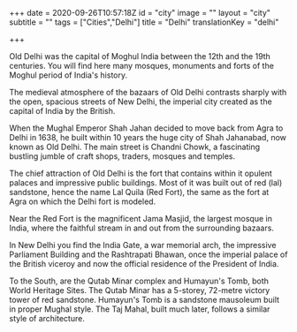 +++
date = 2020-09-26T10:57:18Z
id = "city"
image = ""
layout = "city"
subtitle = ""
tags = ["Cities","Delhi"]
title = "Delhi"
translationKey = "delhi"

+++

Old Delhi was the capital of Moghul India between the 12th and the 19th centuries. You will find here many mosques, monuments and forts of the Moghul period of India's history.

The medieval atmosphere of the bazaars of Old Delhi contrasts sharply with the open, spacious streets of New Delhi, the imperial city created as the capital of India by the British.
 

When the Mughal Emperor Shah Jahan decided to move back from Agra to Delhi in 1638, he built within 10 years the huge city of Shah Jahanabad, now known as Old Delhi. The main street is Chandni Chowk, a fascinating bustling jumble of craft shops, traders, mosques and temples.

The chief attraction of Old Delhi is the fort that contains within it opulent palaces and impressive public buildings. Most of it was built out of red (lal) sandstone, hence the name Lal Quila (Red Fort), the same as the fort at Agra on which the Delhi fort is modeled.

Near the Red Fort is the magnificent Jama Masjid, the largest mosque in India, where the faithful stream in and out from the surrounding bazaars.

In New Delhi you find the India Gate, a war memorial arch, the impressive Parliament Building and the Rashtrapati Bhawan, once the imperial palace of the British viceroy and now the official residence of the President of India.

To the South, are the Qutab Minar complex and Humayun's Tomb, both World Heritage Sites. The Qutab Minar has a 5-storey, 72-metre victory tower of red sandstone. Humayun's Tomb is a sandstone mausoleum built in proper Mughal style. The Taj Mahal, built much later, follows a similar style of architecture.